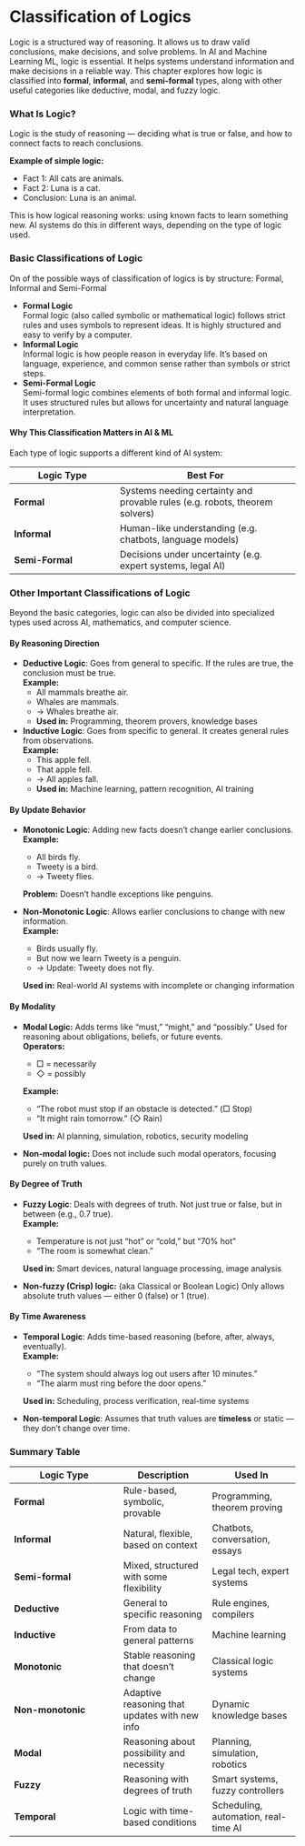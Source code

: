# Classification of Logics

Logic is a structured way of reasoning. It allows us to draw valid conclusions, make decisions, and solve problems. In AI and Machine Learning ML, logic is essential. It helps systems understand information and make decisions in a reliable way. This chapter explores how logic is classified into **formal**, **informal**, and **semi-formal** types, along with other useful categories like deductive, modal, and fuzzy logic.

### What Is Logic?

Logic is the study of reasoning — deciding what is true or false, and how to connect facts to reach conclusions.

**Example of simple logic:**

* Fact 1: All cats are animals.
* Fact 2: Luna is a cat.
* Conclusion: Luna is an animal.

This is how logical reasoning works: using known facts to learn something new. AI systems do this in different ways, depending on the type of logic used.

### Basic Classifications of Logic

On of the possible ways of classification of logics is by structure: Formal, Informal and Semi-Formal

* **Formal Logic**\
  Formal logic (also called symbolic or mathematical logic) follows strict rules and uses symbols to represent ideas. It is highly structured and easy to verify by a computer.
* **Informal Logic**\
  Informal logic is how people reason in everyday life. It’s based on language, experience, and common sense rather than symbols or strict steps.
* **Semi-Formal Logic**\
  Semi-formal logic combines elements of both formal and informal logic. It uses structured rules but allows for uncertainty and natural language interpretation.

#### Why This Classification Matters in AI & ML

Each type of logic supports a different kind of AI system:

<table><thead><tr><th width="170.578125">Logic Type</th><th>Best For</th></tr></thead><tbody><tr><td><strong>Formal</strong></td><td>Systems needing certainty and provable rules (e.g. robots, theorem solvers)</td></tr><tr><td><strong>Informal</strong></td><td>Human-like understanding (e.g. chatbots, language models)</td></tr><tr><td><strong>Semi-Formal</strong></td><td>Decisions under uncertainty (e.g. expert systems, legal AI)</td></tr></tbody></table>

### Other Important Classifications of Logic

Beyond the basic categories, logic can also be divided into specialized types used across AI, mathematics, and computer science.

#### **By Reasoning Direction**

* **Deductive Logic**: Goes from general to specific. If the rules are true, the conclusion must be true.\
  **Example:**
  * All mammals breathe air.
  * Whales are mammals.
  * → Whales breathe air.
  * **Used in:** Programming, theorem provers, knowledge bases
* **Inductive Logic**: Goes from specific to general. It creates general rules from observations.\
  **Example:**
  * This apple fell.
  * That apple fell.
  * → All apples fall.
  * **Used in:** Machine learning, pattern recognition, AI training

#### By U**pdate Behavior**

*   **Monotonic Logic**: Adding new facts doesn’t change earlier conclusions.\
    **Example:**

    * All birds fly.
    * Tweety is a bird.
    * → Tweety flies.

    **Problem:** Doesn’t handle exceptions like penguins.
*   **Non-Monotonic Logic**: Allows earlier conclusions to change with new information.\
    **Example:**

    * Birds usually fly.
    * But now we learn Tweety is a penguin.
    * → Update: Tweety does not fly.

    **Used in:** Real-world AI systems with incomplete or changing information

#### By Modality

*   **Modal Logic:** Adds terms like “must,” “might,” and “possibly.” Used for reasoning about obligations, beliefs, or future events.\
    **Operators:**

    * □ = necessarily
    * ◇ = possibly

    **Example:**

    * “The robot must stop if an obstacle is detected.” (□ Stop)
    * “It might rain tomorrow.” (◇ Rain)

    **Used in:** AI planning, simulation, robotics, security modeling
* **Non-modal logic:** Does not include such modal operators, focusing purely on truth values.

#### By Degree of Truth

*   **Fuzzy Logic**: Deals with degrees of truth. Not just true or false, but in between (e.g., 0.7 true).\
    **Example:**

    * Temperature is not just “hot” or “cold,” but “70% hot”
    * “The room is somewhat clean.”

    **Used in:** Smart devices, natural language processing, image analysis
* **Non-fuzzy (Crisp) logic:** (aka Classical or Boolean Logic) Only allows absolute truth values — either 0 (false) or 1 (true).

#### By Time Awareness

*   **Temporal Logic**: Adds time-based reasoning (before, after, always, eventually).\
    **Example:**

    * “The system should always log out users after 10 minutes.”
    * “The alarm must ring before the door opens.”

    **Used in:** Scheduling, process verification, real-time systems
* **Non-temporal Logic**: Assumes that truth values are **timeless** or static — they don’t change over time.

### Summary Table

<table><thead><tr><th width="176.6171875">Logic Type</th><th>Description</th><th>Used In</th></tr></thead><tbody><tr><td><strong>Formal</strong></td><td>Rule-based, symbolic, provable</td><td>Programming, theorem proving</td></tr><tr><td><strong>Informal</strong></td><td>Natural, flexible, based on context</td><td>Chatbots, conversation, essays</td></tr><tr><td><strong>Semi-formal</strong></td><td>Mixed, structured with some flexibility</td><td>Legal tech, expert systems</td></tr><tr><td><strong>Deductive</strong></td><td>General to specific reasoning</td><td>Rule engines, compilers</td></tr><tr><td><strong>Inductive</strong></td><td>From data to general patterns</td><td>Machine learning</td></tr><tr><td><strong>Monotonic</strong></td><td>Stable reasoning that doesn’t change</td><td>Classical logic systems</td></tr><tr><td><strong>Non-monotonic</strong></td><td>Adaptive reasoning that updates with new info</td><td>Dynamic knowledge bases</td></tr><tr><td><strong>Modal</strong></td><td>Reasoning about possibility and necessity</td><td>Planning, simulation, robotics</td></tr><tr><td><strong>Fuzzy</strong></td><td>Reasoning with degrees of truth</td><td>Smart systems, fuzzy controllers</td></tr><tr><td><strong>Temporal</strong></td><td>Logic with time-based conditions</td><td>Scheduling, automation, real-time AI</td></tr></tbody></table>
